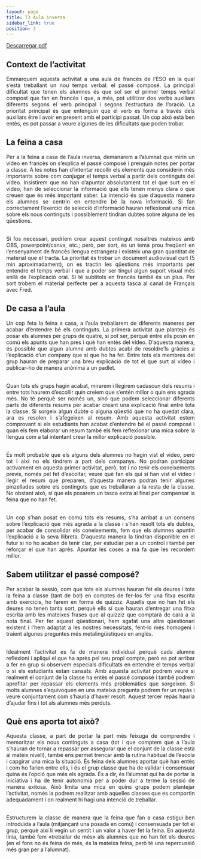 ```yaml
---
layout: page
title: T3 Aula inversa
sidebar_link: true
position: 3
---
```


[Descarregar pdf](https://ubarcelona-my.sharepoint.com/:b:/g/personal/gpuigroc7_alumnes_ub_edu/Eca2W9w3CPtIhqBWVnXhSKsBpQp_Ai_AdmEHgKlcFEpqDQ?email=grane.mireia%40ub.edu&e=wHhEW6)<br/>

## Context de l’activitat
<div style="text-align: justify">
Emmarquem aquesta activitat a una aula de francès de l’ESO en la qual s’està treballant un nou temps verbal: el passé composé. La principal dificultat que tenen els alumnes és que sol ser el primer temps verbal compost que fan en francès i que, a més, pot utilitzar dos verbs auxiliars diferents segons el verb principal i segons l’estructura de l’oració. La prioritat principal és que entenguin que el verb es forma a través dels auxiliars être i avoir en present amb el participi passat. Un cop això està ben entès, es pot passar a veure algunes de les dificultats que poden trobar.
</div>

## La feina a casa
<div style="text-align: justify">
Per a la feina a casa de l’aula inversa, demanarem a l’alumnat que mirin un vídeo en francès on s’explica el passé composé i prenguin notes per portar a classe. A les notes han d’intentar recollir els elements que considerin més importants sobre com conjugar el temps verbal a partir dels continguts del vídeo. Insistirem que no han d’apuntar absolutament tot el que surt en el vídeo, han de seleccionar la informació que ells tenen menys clara o que creuen que és més important saber. La intenció és que d’aquesta manera els alumnes se centrin en entendre bé la nova informació. Si fan correctament l’exercici de selecció d’informació hauran reflexionat una mica sobre els nous continguts i possiblement tindran dubtes sobre alguna de les qüestions.<br/><br/>

Si fos necessari, podríem crear aquest contingut nosaltres mateixos amb OBS, powerpoint/canva, etc.; però, per sort, és un tema prou freqüent en l’ensenyament de francès llengua estrangera i existeix una gran quantitat de material que el tracta. La prioritat és trobar un document audiovisual curt (5 min aproximadament), on es tractin les qüestions més importants per entendre el temps verbal i que a poder ser tingui algun suport visual més enllà de l’explicació oral. Si té subtítols en francès també és un plus. Per sort trobem el material perfecte per a aquesta tasca al canal de Français avec Fred.
</div>

## De casa a l’aula
<div style="text-align: justify">
Un cop feta la feina a casa, a l’aula treballarem de diferents maneres per acabar d’entendre bé els continguts. La primera activitat que plantejo és posar els alumnes per grups de quatre, si pot ser, perquè entre ells posin en comú els apunts que han pres i què han entès del vídeo. D’aquesta manera, és possible que algun alumne amb dubtes acabi de resoldre’ls gràcies a l’explicació d’un company que sí que ho ha fet. Entre tots els membres del grup hauran de preparar una breu explicació de tot el que surt al vídeo i publicar-ho de manera anònima a un padlet.<br/><br/>

Quan tots els grups hagin acabat, mirarem i llegirem cadascun dels resums i entre tots haurem d’escollir quin creiem que s’entén millor o quin ens agrada més. No té perquè ser només un, sinó que podem seleccionar diferents parts de diferents resums per acabar creant una explicació final entre tota la classe. Si sorgeix algun dubte o alguna qüestió que no ha quedat clara, ara es resolen i s’afegeixen al resum. Amb aquesta activitat estem comprovant si els estudiants han acabat d’entendre bé el passé composé i quan els fem elaborar un resum també els fem reflexionar una mica sobre la llengua com a tal intentant crear la millor explicació possible.<br/><br/>

És molt probable que els alguns dels alumnes no hagin vist el vídeo, però tot i així no els tindrem a part dels companys. No podran participar activament en aquesta primer activitat, però, tot i no tenir els coneixements previs, només pel fet d’escoltar, veure què fan els qui sí han vist el vídeo i llegir el resum que preparen, d’aquesta manera podran tenir algunes pinzellades sobre els continguts que es treballaran a la resta de la classe. No obstant això, sí que els posarem un tasca extra al final per compensar la feina que no han fet.<br/><br/>

Un cop s’han posat en comú tots els resums, s’ha arribat a un consens sobre l’explicació que més agrada a la classe i s’han resolt tots els dubtes, per acabar de consolidar els coneixements, fem que els alumnes apuntin l’explicació a la seva llibreta. D’aquesta manera la tindran disponible en el futur si no ho acaben de tenir clar, per estudiar per a un control i també per reforçar el que han après. Apuntar les coses a mà fa que les recordem millor.
</div>

## Sabem utilitzar el passé composé?
<div style="text-align: justify">
Per acabar la sessió, com que tots els alumnes hauran fet els deures i tota la feina a classe (tant de bo!) en comptes de fer-los fer una fitxa escrita amb exercicis, ho farem en forma de quizziz. Aquells que no han fet els deures no tenen tanta sort, perquè ells sí que hauran d’entregar una fitxa escrita amb les mateixes frases que al quizziz que comptarà de cara a la nota final. Per fer aquest qüestionari, hem agafat una altre qüestionari existent i l’hem adaptat a les nostres necessitats, fent-lo més homogeni i traient algunes preguntes més metalingüístiques en anglès.<br/><br/>

Idealment l’activitat es fa de manera individual perquè cada alumne reflexioni i apliqui el que ha après pel seu propi compte, però es pot arribar a fer en grup si observem especials dificultats en entendre el temps verbal o si els estudiants estan cansats. Amb aquesta activitat podrem veure si realment el conjunt de la classe ha entès el passé composé i també podrem aprofitar per repassar els elements més problemàtics que sorgeixen. Si molts alumnes s’equivoquen en una mateixa pregunta podrem fer un repàs i veure conjuntament com s’hauria d’haver resolt. Aquest tercer repàs hauria d’ajudar fins i tot als alumnes més perduts.
</div>

## Què ens aporta tot això?
<div style="text-align: justify">
Aquesta classe, a part de portar la part més feixuga de comprendre i memoritzar els nous continguts a casa (tot i que comptem que a l’aula s’hauran de tornar a repassar per assegurar que el conjunt de la classe està al mateix nivell), també ens permet trencar amb la rutina habitual de l’escola i capgirar una mica la situació. És feina dels alumnes aportar què han entès i com ho farien entre ells, i és el grup classe que ha de validar i consensuar quina és l’opció que més els agrada. És a dir, és l’alumnat qui ha de portar la iniciativa i ha de tenir autonomia per a poder dur a terme la sessió de manera exitosa. Això limita una mica en quins grups podem plantejar l’activitat, només la podrem realitzar amb aquelles classes que es comportin adequadament i on realment hi hagi una intenció de treballar.<br/><br/>

Estructurem la classe de manera que la feina que fan a casa estigui ben introduïda a l’aula (mitjançant una posada en comú) i consensuada per tot el grup, perquè així li vegin un sentit i un valor a haver fet la feina. En aquesta línia, també fem «treballar de més» als alumnes que no han fet els deures (en el fons no és feina de més, és la mateixa feina, però té una repercussió més gran per a l’alumnat).
</div>
